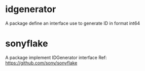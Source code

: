 # idgenerator
A package define an interface use to generate ID in format int64

# sonyflake
A package implement IDGenerator interface
Ref: https://github.com/sony/sonyflake
